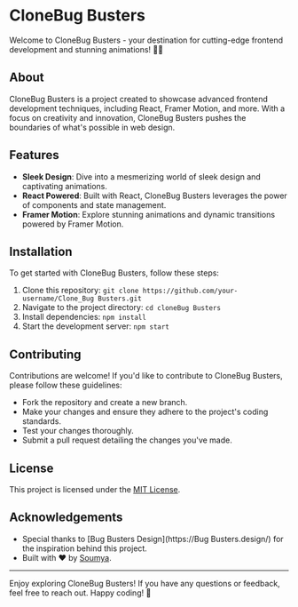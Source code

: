 # CloneBug Busters

Welcome to CloneBug Busters - your destination for cutting-edge frontend development and stunning animations! 🚀✨

## About

CloneBug Busters is a project created to showcase advanced frontend development techniques, including React, Framer Motion, and more. With a focus on creativity and innovation, CloneBug Busters pushes the boundaries of what's possible in web design.

## Features

- **Sleek Design**: Dive into a mesmerizing world of sleek design and captivating animations.
- **React Powered**: Built with React, CloneBug Busters leverages the power of components and state management.
- **Framer Motion**: Explore stunning animations and dynamic transitions powered by Framer Motion.

## Installation

To get started with CloneBug Busters, follow these steps:

1. Clone this repository: `git clone https://github.com/your-username/Clone_Bug Busters.git`
2. Navigate to the project directory: `cd cloneBug Busters`
3. Install dependencies: `npm install`
4. Start the development server: `npm start`

## Contributing

Contributions are welcome! If you'd like to contribute to CloneBug Busters, please follow these guidelines:

- Fork the repository and create a new branch.
- Make your changes and ensure they adhere to the project's coding standards.
- Test your changes thoroughly.
- Submit a pull request detailing the changes you've made.

## License

This project is licensed under the [MIT License](LICENSE).

## Acknowledgements

- Special thanks to [Bug Busters Design](https://Bug Busters.design/) for the inspiration behind this project.
- Built with ❤️ by [Soumya](https://github.com/sonu4435).

---

Enjoy exploring CloneBug Busters! If you have any questions or feedback, feel free to reach out. Happy coding! 🌟
